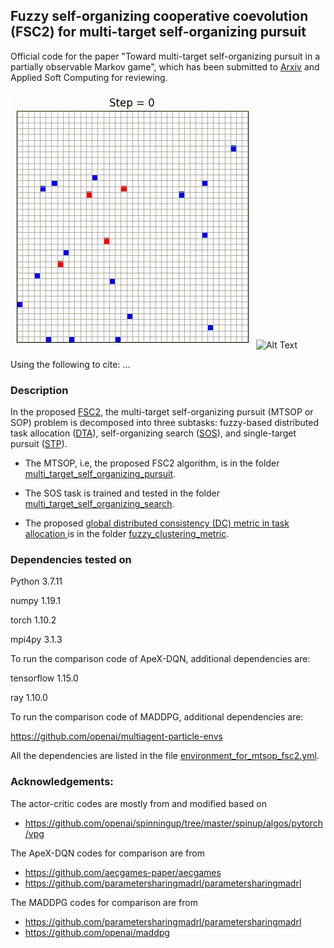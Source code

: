 ## Fuzzy self-organizing cooperative coevolution (FSC2) for multi-target self-organizing pursuit

Official code for the paper "Toward multi-target self-organizing pursuit in a partially observable Markov game", which has been submitted to [Arxiv](https://arxiv.org/) and Applied Soft Computing for reviewing.

![Alt Text](https://github.com/LijunSun90/pursuitFSC2/blob/main/multi_target_self_organizing_pursuit/data/case_study_40x40_4t_16p.gif)
![Alt Text](https://github.com/LijunSun90/pursuitFSC2/blob/main/multi_target_self_organizing_pursuit/data/case_study_80x80_256t_1024p.gif)

Using the following to cite:
...

### Description

In the proposed [FSC2](https://github.com/LijunSun90/pursuitFSC2/tree/main/multi_target_self_organizing_pursuit/lib/predators/self_organized_predator.py), 
the multi-target self-organizing pursuit (MTSOP or SOP) problem is decomposed into three subtasks: 
fuzzy-based distributed task allocation ([DTA](https://github.com/LijunSun90/pursuitFSC2/tree/main/multi_target_self_organizing_pursuit/lib/predators/clustering.py)),
self-organizing search ([SOS](https://github.com/LijunSun90/pursuitFSC2/tree/main/multi_target_self_organizing_pursuit/lib/predators/rl_searcher.py)), and
single-target pursuit ([STP](https://github.com/LijunSun90/pursuitFSC2/tree/main/multi_target_self_organizing_pursuit/lib/predators/ccrpursuer.py)).

- The MTSOP, i.e, the proposed FSC2 algorithm, is in the folder [multi_target_self_organizing_pursuit](https://github.com/LijunSun90/pursuitFSC2/tree/main/multi_target_self_organizing_pursuit).

- The SOS task is trained and tested in the folder [multi_target_self_organizing_search](https://github.com/LijunSun90/pursuitFSC2/tree/main/multi_target_self_organizing_search).

- The proposed [global distributed consistency (DC) metric in task allocation ](https://github.com/LijunSun90/pursuitFSC2/tree/main/multi_target_self_organizing_pursuit/fuzzy_clustering_metric/compute_consistency.py) is in the folder [fuzzy_clustering_metric](https://github.com/LijunSun90/pursuitFSC2/tree/main/multi_target_self_organizing_pursuit/fuzzy_clustering_metric).


### Dependencies tested on

Python 3.7.11

numpy 1.19.1

torch 1.10.2

mpi4py 3.1.3

To run the comparison code of ApeX-DQN, additional dependencies are:

tensorflow 1.15.0

ray 1.10.0

To run the comparison code of MADDPG, additional dependencies are:

https://github.com/openai/multiagent-particle-envs

All the dependencies are listed in the file [environment_for_mtsop_fsc2.yml](https://github.com/LijunSun90/pursuitFSC2/tree/main/multi_target_self_organizing_pursuit/environment_for_mtsop_fsc2.yml).

### Acknowledgements:
The actor-critic codes are mostly from and modified based on
- https://github.com/openai/spinningup/tree/master/spinup/algos/pytorch/vpg

The ApeX-DQN codes for comparison are from
- https://github.com/aecgames-paper/aecgames
- https://github.com/parametersharingmadrl/parametersharingmadrl

The MADDPG codes for comparison are from
- https://github.com/parametersharingmadrl/parametersharingmadrl
- https://github.com/openai/maddpg

